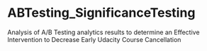 # ABTesting_SignificanceTesting
Analysis of A/B Testing analytics results to determine an Effective Intervention to Decrease Early Udacity Course Cancellation
